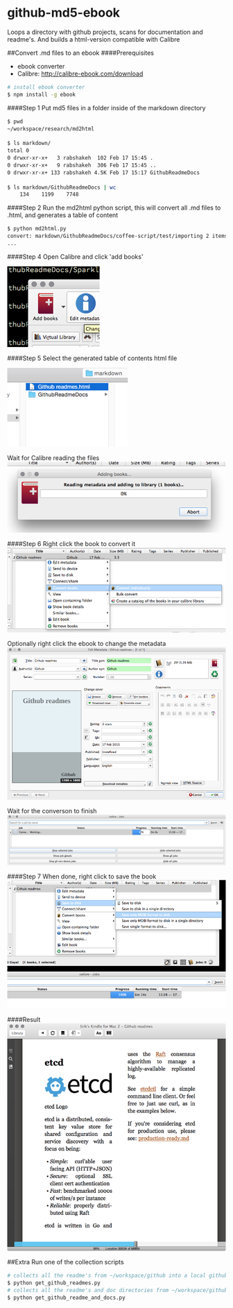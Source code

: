 # github-md5-ebook
Loops a directory with github projects, scans for documentation and readme's. And builds a html-version compatible with Calibre

##Convert .md files to an ebook
####Prerequisites
* ebook converter
* Calibre: http://calibre-ebook.com/download

```bash
# install ebook converter
$ npm install -g ebook
```

####Step 1
Put md5 files in a folder inside of the markdown directory

```bash
$ pwd
~/workspace/research/md2html

$ ls markdown/
total 0
0 drwxr-xr-x+   3 rabshakeh  102 Feb 17 15:45 .
0 drwxr-xr-x+   9 rabshakeh  306 Feb 17 15:45 ..
0 drwxr-xr-x+ 133 rabshakeh 4.5K Feb 17 15:17 GithubReadmeDocs

$ ls markdown/GithubReadmeDocs | wc
    134    1199    7748
```

####Step 2
Run the md2html python script, this will convert all .md files to .html, and generates a table of content

```bash
$ python md2html.py
convert: markdown/GithubReadmeDocs/coffee-script/test/importing 2 items
...
```

####Step 4
Open Calibre and click 'add books' 

![addbooks](resources/addbooks.png)

####Step 5
Select the generated table of contents html file

![toc](resources/toc.png)

Wait for Calibre reading the files
![reading](resources/reading.png)

####Step 6
Right click the book to convert it
![rightclickconvert](resources/rightclickconvert.png)

Optionally right click the ebook to change the metadata
![changemetadata](resources/changemetadata.png)

Wait for the converson to finish
![working](resources/working.png)

####Step 7
When done, right click to save the book
![savebook](resources/savebook.png)

####Result
![kindle](resources/kindle.png)


##Extra
Run one of the collection scripts 

```bash
# collects all the readme's from ~/workspace/github into a local github directory
$ python get_github_readmes.py
# collects all the readme's and doc directories from ~/workspace/github into a local github directory
$ python get_github_readme_and_docs.py
```




